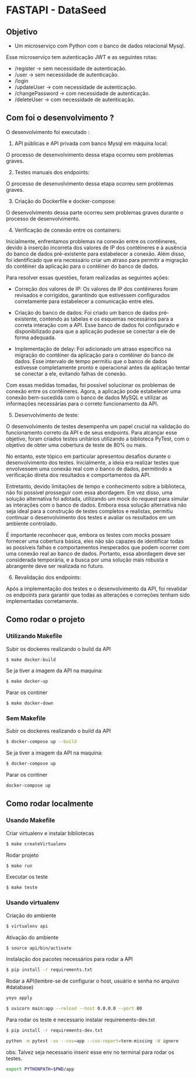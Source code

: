 # FASTAPI - DataSeed

## Objetivo

- Um microserviço com Python com o banco de dados relacional Mysql.

Esse microserviço tem autenticação JWT e as seguintes rotas:

- /register -> sem necessidade de autenticação.
- /user -> sem necessidade de autenticação.
- /login
- /updateUser -> com necessidade de autenticação.
- /changePassword -> com necessidade de autenticação.
- /deleteUser -> com necessidade de autenticação.

## Com foi o desenvolvimento ?

O desenvolvimento foi executado :

1. API públicas e API privada com banco Mysql em máquina local:

O processo de desenvolvimento dessa etapa ocorreu sem problemas graves.

2. Testes manuais dos endpoints:

O processo de desenvolvimento dessa etapa ocorreu sem problemas graves.

3. Criação do Dockerfile e docker-compose:

O desenvolvimento dessa parte ocorreu sem problemas graves durante o processo de desenvolvimento.

4. Verificação de conexão entre os containers:

Inicialmente, enfrentamos problemas na conexão entre os contêineres, devido à inserção incorreta dos valores de IP dos contêineres e à ausência do banco de dados pré-existente para estabelecer a conexão. Além disso, foi identificado que era necessário criar um atraso para permitir a migração do contêiner da aplicação para o contêiner do banco de dados.

Para resolver essas questões, foram realizadas as seguintes ações:

- Correção dos valores de IP: Os valores de IP dos contêineres foram revisados e corrigidos, garantindo que estivessem configurados corretamente para estabelecer a comunicação entre eles.

- Criação do banco de dados: Foi criado um banco de dados pré-existente, contendo as tabelas e os esquemas necessários para a correta interação com a API. Esse banco de dados foi configurado e disponibilizado para que a aplicação pudesse se conectar a ele de forma adequada.

- Implementação de delay: Foi adicionado um atraso específico na migração do contêiner da aplicação para o contêiner do banco de dados. Esse intervalo de tempo permitiu que o banco de dados estivesse completamente pronto e operacional antes da aplicação tentar se conectar a ele, evitando falhas de conexão.

Com essas medidas tomadas, foi possível solucionar os problemas de conexão entre os contêineres. Agora, a aplicação pode estabelecer uma conexão bem-sucedida com o banco de dados MySQL e utilizar as informações necessárias para o correto funcionamento da API.

5. Desenvolvimento de teste:

O desenvolvimento de testes desempenha um papel crucial na validação do funcionamento correto da API e de seus endpoints. Para alcançar esse objetivo, foram criados testes unitários utilizando a biblioteca PyTest, com o objetivo de obter uma cobertura de teste de 80% ou mais.

No entanto, este tópico em particular apresentou desafios durante o desenvolvimento dos testes. Inicialmente, a ideia era realizar testes que envolvessem uma conexão real com o banco de dados, permitindo a verificação direta dos resultados e comportamentos da API.

Entretanto, devido limitações de tempo e conhecimento sobre a biblioteca, não foi possível prosseguir com essa abordagem. Em vez disso, uma solução alternativa foi adotada, utilizando um mock do request para simular as interações com o banco de dados. Embora essa solução alternativa não seja ideal para a construção de testes completos e realistas, permitiu continuar o desenvolvimento dos testes e avaliar os resultados em um ambiente controlado.

É importante reconhecer que, embora os testes com mocks possam fornecer uma cobertura básica, eles não são capazes de identificar todas as possíveis falhas e comportamentos inesperados que podem ocorrer com uma conexão real ao banco de dados. Portanto, essa abordagem deve ser considerada temporária, e a busca por uma solução mais robusta e abrangente deve ser realizada no futuro.

6. Revalidação dos endpoints:

Após a implementação dos testes e o desenvolvimento da API, foi revalidar os endpoints para garantir que todas as alterações e correções tenham sido implementadas corretamente.

## Como rodar o projeto

### Utilizando Makefile

Subir os dockeres realizando o build da API
```Bash
$ make docker-build
```

Se ja tiver a imagem da API na maquina:
```Bash
$ make docker-up
```

Parar os continer
```Bash
$ make docker-down
```

### Sem Makefile
Subir os dockeres realizando o build da API
```Bash
$ docker-compose up --build
```

Se ja tiver a imagem da API na maquina:
```Bash
$ docker-compose up
```

Parar os continer
```Bash
docker-compose up
```
## Como rodar localmente

### Usando Makefile

Criar virtualenv e instalar bibliotecas
```Bash
$ make createVirtualenv
```
Rodar projeto
```Bash
$ make run
```

Executar os teste
```Bash
$ make teste
```

### Usando virtualenv

Criação do ambiente
```Bash
$ virtualenv api
```

Ativação do ambiente
```Bash
$ source api/bin/activate
```

Instalação dos pacotes necessários para rodar a API
```Bash
$ pip install -r requirements.txt
```

Rodar a API(lembre-se de configurar o host, usuário e senha no arquivo #database)

```Bash
yoyo apply
```

```Bash
$ uvicorn main:app --reload --host 0.0.0.0 --port 80
```

Para rodar os teste é necessario instalar requirements-dev.txt
```Bash
$ pip install -r requirements-dev.txt
```

```Bash
python -m pytest -vv --cov=app --cov-report=term-missing -W ignore
```
obs: Talvez seja necessario inserir esse env no terminal para rodar os testes.
```Bash
export PYTHONPATH=$PWD/app
```
